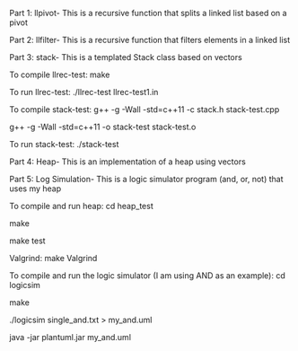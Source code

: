 Part 1: llpivot- This is a recursive function that splits a linked list based on a pivot

Part 2: llfilter- This is a recursive function that filters elements in a linked list 

Part 3: stack- This is a templated Stack class based on vectors

To compile llrec-test:
make

To run llrec-test:
./llrec-test llrec-test1.in

To compile stack-test:
g++ -g -Wall -std=c++11 -c stack.h stack-test.cpp

g++ -g -Wall -std=c++11 -o stack-test stack-test.o

To run stack-test:
./stack-test

Part 4: Heap- This is an implementation of a heap using vectors

Part 5: Log Simulation- This is a logic simulator program (and, or, not) that uses my heap

To compile and run heap:
cd heap_test

make

make test

Valgrind:
make Valgrind

To compile and run the logic simulator (I am using AND as an example):
cd logicsim

make

./logicsim single_and.txt > my_and.uml

java -jar plantuml.jar my_and.uml